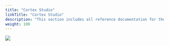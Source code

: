 ```yaml
---
title: "Cortex Studio"
linkTitle: "Cortex Studio"
description: "This section includes all reference documentation for the logs generated by Cortex Studio."
weight: 100
---
```


<img src="/images/work-in-progress.jpg">
